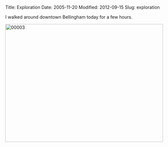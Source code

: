 Title: Exploration
Date: 2005-11-20
Modified: 2012-09-15
Slug: exploration

I walked around downtown Bellingham today for a few hours.

<a href="http://www.flickr.com/photos/pigmonkey/1866273611/" title="00003 by Pig Monkey, on Flickr"><img src="http://farm3.static.flickr.com/2084/1866273611_4c3a85d94a.jpg" width="500" height="375" alt="00003" /></a>
